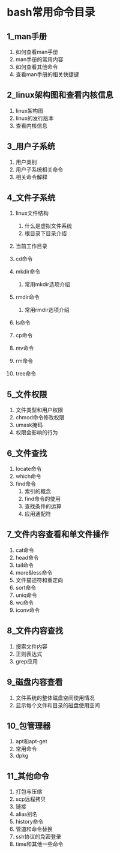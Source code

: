 # bash常用命令目录

## 1_man手册

1. 如何查看man手册
2. man手册的常用内容
3. 如何查看其他命令
4. 查看man手册的相关快捷键



## 2_linux架构图和查看内核信息

1. linux架构图
2. linux的发行版本
3. 查看内核信息



## 3_用户子系统

1. 用户类别
2. 用户子系统相关命令
3. 相关命令解释



## 4_文件子系统

1. linux文件结构
   1. 什么是虚拟文件系统
   2. 根目录下目录介绍

2. 当前工作目录
3. cd命令
4. mkdir命令
   1. 常用mkdir选项介绍

5. rmdir命令
   1. 常用rmdir选项介绍

6. ls命令
7. cp命令
8. mv命令
9. rm命令
10. tree命令



## 5_文件权限

1. 文件类型和用户权限
2. chmod命令修改权限
3. umask掩码
4. 权限会影响的行为



## 6_文件查找

1. locate命令
2. which命令
3. find命令
   1. 索引的概念
   2. find命令的使用
   3. 查找条件的运算
   4. 应用通配符



## 7_文件内容查看和单文件操作

1. cat命令
2. head命令
3. tail命令
4. more&less命令
5. 文件描述符和重定向
6. sort命令
7. uniq命令
8. wc命令
9. iconv命令



## 8_文件内容查找

1. 搜索文件内容
2. 正则表达式
3. grep应用



## 9_磁盘内容查看

1. 文件系统的整体磁盘空间使用情况
2. 显示每个文件和目录的磁盘使用空间



## 10_包管理器

1. apt和apt-get
2. 常用命令
3. dpkg



## 11_其他命令

1. 打包与压缩
2. scp远程拷贝
3. 链接
4. alias别名
5. history命令
6. 管道和命令替换
7. ssh协议的免密登录
8. time和其他一些命令

